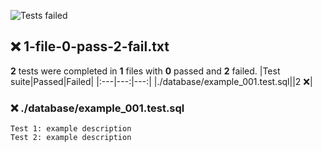 ![Tests failed](https://img.shields.io/badge/tests-2%20failed-critical)
## ❌ 1-file-0-pass-2-fail.txt
**2** tests were completed in **1** files with **0** passed and **2** failed.
|Test suite|Passed|Failed|
|:---|---:|---:|
|./database/example_001.test.sql||2 ❌|
### ❌ ./database/example_001.test.sql
```
Test 1: example description
Test 2: example description
```